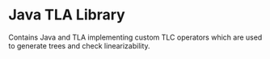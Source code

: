 # Java TLA Library

Contains Java and TLA implementing custom TLC operators which are used to generate trees and check linearizability.
